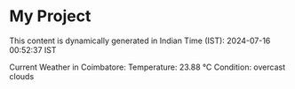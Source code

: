 # My Project

This content is dynamically generated in Indian Time (IST): 2024-07-16 00:52:37 IST


Current Weather in Coimbatore:
Temperature: 23.88 °C
Condition: overcast clouds
